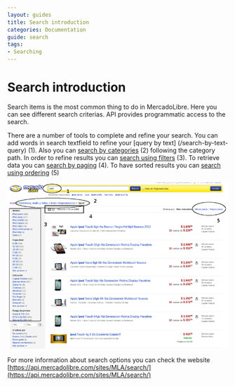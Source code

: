 ```yaml
---
layout: guides
title: Search introduction
categories: Documentation
guide: search
tags: 
- Searching
---
```


# Search introduction

Search items is the most common thing to do in MercadoLibre. Here you can see different search criterias.
API provides programmatic access to the search.

There are a number of tools to complete and refine your search. You can add words in search textfield to refine your [query by text] (/search-by-text-query) (1). Also you can [search by categories](/search-by-category) (2) following the category path. In order to refine results you can [search using filters](/search-filtering) (3). To retrieve data you can [search by paging](/search-paging) (4). To have sorted results you can [search using ordering](/search-using-sorting) (5)




![meli home](/images/search-visual-introduction.png)


For more information about search options you can check the website [https://api.mercadolibre.com/sites/MLA/search/](https://api.mercadolibre.com/sites/MLA/search/)

